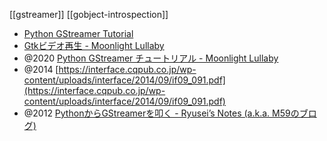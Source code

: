 [[gstreamer]]
[[gobject-introspection]]

- [Python GStreamer Tutorial](http://brettviren.github.io/pygst-tutorial-org/pygst-tutorial.html)
- [Gtkビデオ再生 - Moonlight Lullaby](https://www.moonlight-lullaby.info/post/2020/06-29/)
- @2020 [Python GStreamer チュートリアル - Moonlight Lullaby](https://www.moonlight-lullaby.info/post/2020/06-17/)
- @2014 [https://interface.cqpub.co.jp/wp-content/uploads/interface/2014/09/if09_091.pdf](https://interface.cqpub.co.jp/wp-content/uploads/interface/2014/09/if09_091.pdf)
- @2012 [PythonからGStreamerを叩く - Ryusei’s Notes (a.k.a. M59のブログ)](https://mandel59.hateblo.jp/entry/2012/06/23/191507)
